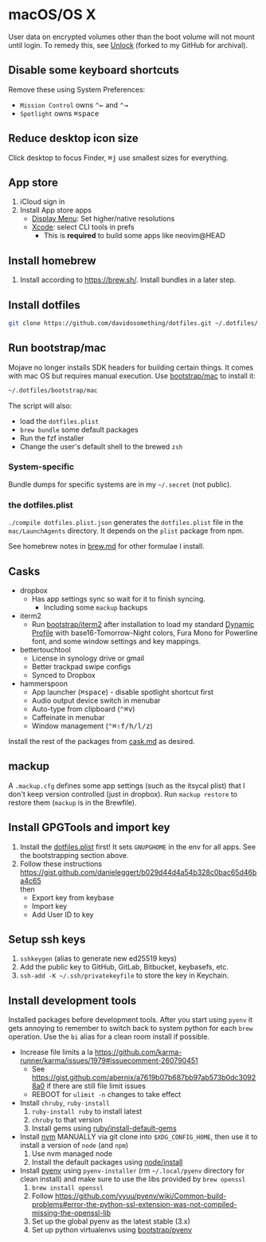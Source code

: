 # macOS/OS X

User data on encrypted volumes other than the boot volume will not mount until
login. To remedy this, see [Unlock] (forked to my GitHub for archival).

## Disable some keyboard shortcuts

Remove these using System Preferences:

- `Mission Control` owns <kbd>⌃</kbd><kbd>←</kbd> and <kbd>⌃</kbd><kbd>→</kbd>
- `Spotlight` owns <kbd>⌘</kbd><kbd>space</kbd>

## Reduce desktop icon size

Click desktop to focus Finder, <kbd>⌘</kbd><kbd>j</kbd> use smallest sizes for
everything.

## App store

1. iCloud sign in
1. Install App store apps
   - [Display Menu]: Set higher/native resolutions
   - [Xcode]: select CLI tools in prefs
      - This is __required__ to build some apps like neovim@HEAD

## Install homebrew

1. Install according to <https://brew.sh/>. Install bundles in a later step.

## Install dotfiles

```sh
git clone https://github.com/davidosomething/dotfiles.git ~/.dotfiles/
```

## Run bootstrap/mac

Mojave no longer installs SDK headers for building certain things. It comes
with mac OS but requires manual execution. Use
[bootstrap/mac](../bootstrap/mac) to install it:

```sh
~/.dotfiles/bootstrap/mac
```

The script will also:

- load the `dotfiles.plist`
- `brew bundle` some default packages
- Run the fzf installer
- Change the user's default shell to the brewed `zsh`

### System-specific

Bundle dumps for specific systems are in my `~/.secret` (not public).

### the dotfiles.plist

`./compile dotfiles.plist.json` generates the `dotfiles.plist` file in the
`mac/LaunchAgents` directory. It depends on the `plist` package from npm.

See homebrew notes in [brew.md](brew.md) for other formulae I install.

## Casks

- dropbox
    - Has app settings sync so wait for it to finish syncing.
        - Including some `mackup` backups
- iterm2
    - Run [bootstrap/iterm2](../bootstrap/iterm2) after installation to load
      my standard [Dynamic Profile](https://www.iterm2.com/documentation-dynamic-profiles.html)
      with base16-Tomorrow-Night colors, Fura Mono for Powerline font, and
      some window settings and key mappings.
- bettertouchtool
    - License in synology drive or gmail
    - Better trackpad swipe configs
    - Synced to Dropbox
- hammerspoon
    - App launcher (<kbd>⌘</kbd><kbd>space</kbd>) - disable spotlight shortcut
      first
    - Audio output device switch in menubar
    - Auto-type from clipboard (<kbd>⌃</kbd><kbd>⌘</kbd><kbd>v</kbd>)
    - Caffeinate in menubar
    - Window management
      (<kbd>⌃</kbd><kbd>⌘</kbd><kbd>⇧</kbd><kbd>f/h/l/z</kbd>)

Install the rest of the packages from [cask.md](./cask.md) as desired.

## mackup

A `.mackup.cfg` defines some app settings (such as the itsycal plist) that
I don't keep version controlled (just in dropbox). Run `mackup restore` to
restore them (`mackup` is in the Brewfile).

## Install GPGTools and import key

1. Install the [dotfiles.plist](LaunchAgents/dotfiles.plist) first! It sets
   `GNUPGHOME` in the env for all apps. See the bootstrapping section above.
1. Follow these instructions
   <https://gist.github.com/danieleggert/b029d44d4a54b328c0bac65d46ba4c65>  
   then
    - Export key from keybase
    - Import key
    - Add User ID to key

## Setup ssh keys

1. `sshkeygen` (alias to generate new ed25519 keys)
1. Add the public key to GitHub, GitLab, Bitbucket, keybasefs, etc.
1. `ssh-add -K ~/.ssh/privatekeyfile` to store the key in Keychain.

## Install development tools

Installed packages before development tools. After you start using `pyenv` it
gets annoying to remember to switch back to system python for each `brew`
operation. Use the `bi` alias for a clean room install if possible.

- Increase file limits a la
  <https://github.com/karma-runner/karma/issues/1979#issuecomment-260790451>
    - See <https://gist.github.com/abernix/a7619b07b687bb97ab573b0dc30928a0>
      if there are still file limit issues
    - REBOOT for `ulimit -n` changes to take effect
- Install `chruby`, `ruby-install`
  1. `ruby-install ruby` to install latest
  1. `chruby` to that version
  1. Install gems using [ruby/install-default-gems](../ruby/install-default-gems)
- Install [nvm] MANUALLY via git clone into `$XDG_CONFIG_HOME`, then use it to
  install a version of `node` (and `npm`)
  1. Use nvm managed node
  1. Install the default packages using [node/install](../node/install)
- Install [pyenv] using `pyenv-installer` (rm `~/.local/pyenv` directory for
  clean install) and make sure to use the libs provided by `brew openssl`
  1. `brew install openssl`
  1. Follow <https://github.com/yyuu/pyenv/wiki/Common-build-problems#error-the-python-ssl-extension-was-not-compiled-missing-the-openssl-lib>
  1. Set up the global pyenv as the latest stable (3.x)
  1. Set up python virtualenvs using [bootstrap/pyenv](../bootstrap/pyenv)


[nvm]: https://github.com/nvm-sh/nvm
[pyenv]: https://github.com/pyenv/pyenv
[unlock]: https://github.com/davidosomething/Unlock
[Display Menu]: https://apps.apple.com/us/app/display-menu/id549083868?mt=12
[Xcode]: https://apps.apple.com/us/app/xcode/id497799835?mt=12
